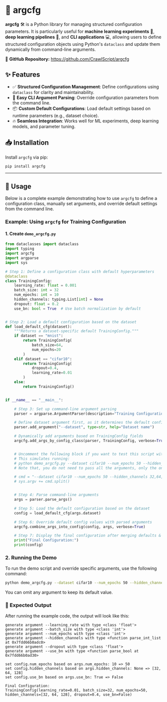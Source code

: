 # 🚀 argcfg

**argcfg** 🛠️ is a Python library for managing structured configuration parameters. It is particularly useful for **machine learning experiments** 🤖, **deep learning pipelines** 🧠, and **CLI applications** 💻, allowing users to define structured configuration objects using Python's `dataclass` and update them dynamically from command-line arguments.

📌 **GitHub Repository:** https://github.com/CrawlScript/argcfg

## ✨ Features

- ✅ **Structured Configuration Management**: Define configurations using `dataclass` for clarity and maintainability.
- 🔧 **Easy CLI Argument Parsing**: Override configuration parameters from the command line.
- 📦 **Custom Default Configurations**: Load default settings based on runtime parameters (e.g., dataset choice).
- 🔥 **Seamless Integration**: Works well for ML experiments, deep learning models, and parameter tuning.

## 📥 Installation

Install `argcfg` via pip:

```bash
pip install argcfg
```

---

## 🚀 Usage


Below is a complete example demonstrating how to use `argcfg` to define a configuration class, manually set arguments, and override default settings from the command line.



### **Example: Using `argcfg` for Training Configuration**

#### **1. Create `demo_argcfg.py`**
```python
from dataclasses import dataclass
import typing
import argcfg
import argparse
import sys

# Step 1: Define a configuration class with default hyperparameters
@dataclass
class TrainingConfig:
    learning_rate: float = 0.001
    batch_size: int = 32
    num_epochs: int = 10
    hidden_channels: typing.List[int] = None
    dropout: float = 0.2
    use_bn: bool = True  # Use batch normalization by default


# Step 2: Load a default configuration based on the dataset
def load_default_cfg(dataset):
    """Returns a dataset-specific default TrainingConfig."""
    if dataset == "mnist":
        return TrainingConfig(
            batch_size=64,  
            num_epochs=20   
        )
    elif dataset == "cifar10":
        return TrainingConfig(
            dropout=0.4,    
            learning_rate=0.01  
        )
    else:
        return TrainingConfig()  


if __name__ == "__main__":

    # Step 3: Set up command-line argument parsing
    parser = argparse.ArgumentParser(description="Training Configuration")

    # Define dataset argument first, as it determines the default config
    parser.add_argument("--dataset", type=str, help="Dataset name")

    # Dynamically add arguments based on TrainingConfig fields
    argcfg.add_args_by_config_class(parser, TrainingConfig, verbose=True)


    # Uncomment the following block if you want to test this script without manually passing CLI arguments
    # This simulates running:
    # python demo_argcfg.py --dataset cifar10 --num_epochs 50 --hidden_channels 32,64,128 --use_bn False
    # Note that, you do not need to pass all the arguments, only the ones you want to override

    # cmd = "--dataset cifar10 --num_epochs 50 --hidden_channels 32,64,128 --use_bn False"
    # sys.argv += cmd.split()


    # Step 4: Parse command-line arguments
    args = parser.parse_args()

    # Step 5: Load the default configuration based on the dataset
    config = load_default_cfg(args.dataset)

    # Step 6: Override default config values with parsed arguments
    argcfg.combine_args_into_config(config, args, verbose=True)

    # Step 7: Display the final configuration after merging defaults & parsed arguments
    print("Final Configuration:")
    print(config)
```

### **2. Running the Demo**
To run the demo script and override specific arguments, use the following command:

```bash
python demo_argcfg.py --dataset cifar10 --num_epochs 50 --hidden_channels 32,64,128 --use_bn False
```

You can omit any argument to keep its default value.



### 📌 Expected Output

After running the example code, the output will look like this:

```
generate argument --learning_rate with type <class 'float'>
generate argument --batch_size with type <class 'int'>
generate argument --num_epochs with type <class 'int'>
generate argument --hidden_channels with type <function parse_int_list at 0x7fdd66b0adc0>
generate argument --dropout with type <class 'float'>
generate argument --use_bn with type <function parse_bool at 0x7fdd66b0ad30>

set config.num_epochs based on args.num_epochs: 10 => 50
set config.hidden_channels based on args.hidden_channels: None => [32, 64, 128]
set config.use_bn based on args.use_bn: True => False

Final Configuration:
TrainingConfig(learning_rate=0.01, batch_size=32, num_epochs=50, hidden_channels=[32, 64, 128], dropout=0.4, use_bn=False)
```
